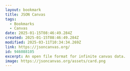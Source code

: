 ```yaml
---
layout: bookmark
title: JSON Canvas
tags:
  - Bookmarks
  - Canvas
date: 2025-01-15T08:46:49.284Z
created: 2025-01-15T08:46:49.284Z
modified: 2025-03-11T10:34:34.269Z
link: https://jsoncanvas.org/
id: 946088105
excerpt: An open file format for infinite canvas data.
image: https://jsoncanvas.org/assets/card.png
---
```

